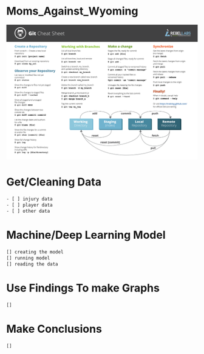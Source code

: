 # Moms_Against_Wyoming
![alt text](GitCommands.png)

# Get/Cleaning Data
    - [ ] injury data
    - [ ] player data
    - [ ] other data

# Machine/Deep Learning Model
    [] creating the model
    [] running model
    [] reading the data

# Use Findings To make Graphs
    [] 

# Make Conclusions
    []